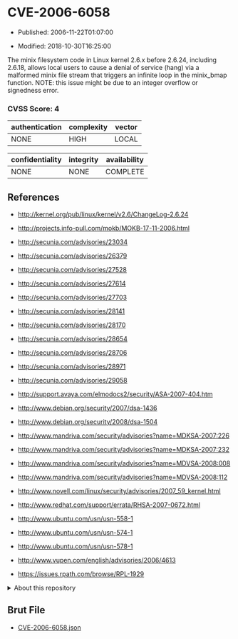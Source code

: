 # CVE-2006-6058

- Published: 2006-11-22T01:07:00

- Modified: 2018-10-30T16:25:00

The minix filesystem code in Linux kernel 2.6.x before 2.6.24, including 2.6.18, allows local users to cause a denial of service (hang) via a malformed minix file stream that triggers an infinite loop in the minix_bmap function.  NOTE: this issue might be due to an integer overflow or signedness error.

### CVSS Score: **4**

| authentication | complexity | vector |
| --- | --- | --- |
| NONE | HIGH | LOCAL |

| confidentiality | integrity | availability |
| --- | --- | --- |
| NONE | NONE | COMPLETE |

## References

* http://kernel.org/pub/linux/kernel/v2.6/ChangeLog-2.6.24

* http://projects.info-pull.com/mokb/MOKB-17-11-2006.html

* http://secunia.com/advisories/23034

* http://secunia.com/advisories/26379

* http://secunia.com/advisories/27528

* http://secunia.com/advisories/27614

* http://secunia.com/advisories/27703

* http://secunia.com/advisories/28141

* http://secunia.com/advisories/28170

* http://secunia.com/advisories/28654

* http://secunia.com/advisories/28706

* http://secunia.com/advisories/28971

* http://secunia.com/advisories/29058

* http://support.avaya.com/elmodocs2/security/ASA-2007-404.htm

* http://www.debian.org/security/2007/dsa-1436

* http://www.debian.org/security/2008/dsa-1504

* http://www.mandriva.com/security/advisories?name=MDKSA-2007:226

* http://www.mandriva.com/security/advisories?name=MDKSA-2007:232

* http://www.mandriva.com/security/advisories?name=MDVSA-2008:008

* http://www.mandriva.com/security/advisories?name=MDVSA-2008:112

* http://www.novell.com/linux/security/advisories/2007_59_kernel.html

* http://www.redhat.com/support/errata/RHSA-2007-0672.html

* http://www.ubuntu.com/usn/usn-558-1

* http://www.ubuntu.com/usn/usn-574-1

* http://www.ubuntu.com/usn/usn-578-1

* http://www.vupen.com/english/advisories/2006/4613

* https://issues.rpath.com/browse/RPL-1929

<details>
<summary>About this repository</summary> 

  This repository is part of the project [Live Hack CVE](https://github.com/Live-Hack-CVE). Main website can be found [www.live-hack.org](https://www.live-hack.org) 
  
  Made by [Sn0wAlice](https://github.com/Sn0wAlice) for the people that care about security and need to have a feed of the latest CVEs. Hope you enjoy it, don't forget to star the repo and follow me on [Twitter](https://twitter.com/Sn0wAlice) and [Github](https://github.com/Sn0wAlice). And that is my [personnal website](https://www.alice-snow.me/)

  - [Home Page](https://github.com/Live-Hack-CVE)
  - [Framework](https://github.com/Live-Hack-CVE/cve-framework)
  - [CVE database](https://github.com/Live-Hack-CVE/full_database)
  - [Changelog](https://github.com/Live-Hack-CVE/Changelog)
</details>

## Brut File

* [CVE-2006-6058.json](https://raw.githubusercontent.com/Live-Hack-CVE/full_database/main/cves/2006/CVE-2006-6058.json)

